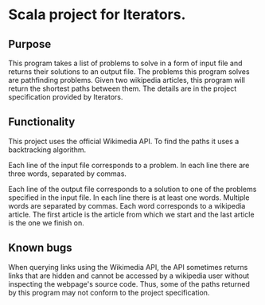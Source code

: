 # Scala project for Iterators.

## Purpose

This program takes a list of problems to solve in a form of input file and returns their solutions to an output file.
The problems this program solves are pathfinding problems. Given two wikipedia articles, this program will return
the shortest paths between them. The details are in the project specification provided by Iterators.

## Functionality

This project uses the official Wikimedia API. To find the paths it uses a backtracking algorithm.

Each line of the input file corresponds to a problem. In each line there are three words,
separated by commas.

Each line of the output file corresponds to a solution to one of the problems specified in the input file.
In each line there is at least one words. Multiple words are separated by commas. Each word corresponds to a wikipedia
article. The first article is the article from which we start and the last article is the one we finish on.

## Known bugs
When querying links using the Wikimedia API, the API sometimes returns links that are hidden and cannot be
accessed by a wikipedia user without inspecting the webpage's source code.
Thus, some of the paths returned by this program may not conform to the project specification.